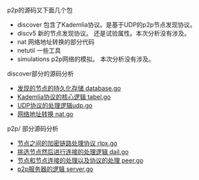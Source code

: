 p2p的源码又下面几个包

- discover 		包含了Kademlia协议。是基于UDP的p2p节点发现协议。
- discv5		新的节点发现协议。 还是试验属性。本次分析没有涉及。
- nat			网络地址转换的部分代码
- netutil		一些工具
- simulations	p2p网络的模拟。 本次分析没有涉及。

discover部分的源码分析

- [发现的节点的持久化存储 database.go](p2p-database.go源码分析.md)
- [Kademlia协议的核心逻辑 tabel.go](p2p-table.go源码分析.md)
- [UDP协议的处理逻辑udp.go](p2p-udp.go源码分析.md)
- [网络地址转换 nat.go](p2p-nat源码分析.md)

p2p/ 部分源码分析

- [节点之间的加密链路处理协议 rlpx.go](p2p-rlpx节点之间的加密链路.md)
- [挑选节点然后进行连接的处理逻辑 dail.go](p2p-dial.go源码分析.md)
- [节点和节点连接的处理以及协议的处理 peer.go](p2p-peer.go源码分析.md)
- [p2p服务器的逻辑 server.go](p2p-server.go源码分析.md)